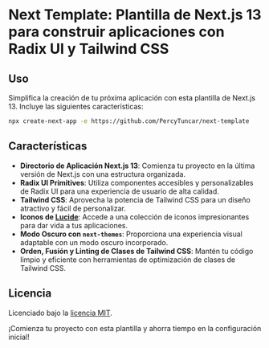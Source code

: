 # Next Template: Plantilla de Next.js 13 para construir aplicaciones con Radix UI y Tailwind CSS

## Uso

Simplifica la creación de tu próxima aplicación con esta plantilla de Next.js 13. Incluye las siguientes características:

```bash
npx create-next-app -e https://github.com/PercyTuncar/next-template
```

## Características

- **Directorio de Aplicación Next.js 13**: Comienza tu proyecto en la última versión de Next.js con una estructura organizada.
- **Radix UI Primitives**: Utiliza componentes accesibles y personalizables de Radix UI para una experiencia de usuario de alta calidad.
- **Tailwind CSS**: Aprovecha la potencia de Tailwind CSS para un diseño atractivo y fácil de personalizar.
- **Iconos de [Lucide](https://lucide.dev)**: Accede a una colección de iconos impresionantes para dar vida a tus aplicaciones.
- **Modo Oscuro con `next-themes`**: Proporciona una experiencia visual adaptable con un modo oscuro incorporado.
- **Orden, Fusión y Linting de Clases de Tailwind CSS**: Mantén tu código limpio y eficiente con herramientas de optimización de clases de Tailwind CSS.

## Licencia

Licenciado bajo la [licencia MIT](https://github.com/shadcn/ui/blob/main/LICENSE.md).

¡Comienza tu proyecto con esta plantilla y ahorra tiempo en la configuración inicial!